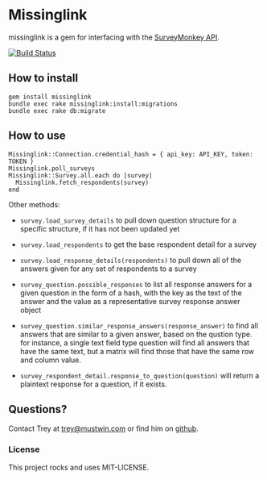 # Missinglink

missinglink is a gem for interfacing with the [SurveyMonkey API](https://developer.surveymonkey.com/Home).

[![Build
Status](https://travis-ci.org/MustWin/missinglink.svg?branch=master)](https://travis-ci.org/MustWin/missinglink)

## How to install

    gem install missinglink
    bundle exec rake missinglink:install:migrations
    bundle exec rake db:migrate

## How to use

    Missinglink::Connection.credential_hash = { api_key: API_KEY, token: TOKEN }
    Missinglink.poll_surveys
    Missinglink::Survey.all.each do |survey|
      Missinglink.fetch_respondents(survey)
    end

Other methods:

* `survey.load_survey_details` to pull down question structure for a
  specific structure, if it has not been updated yet

* `survey.load_respondents` to get the base respondent detail for a
  survey

* `survey.load_response_details(respondents)` to pull down all of the
  answers given for any set of respondents to a survey

* `survey_question.possible_responses` to list all response answers for
  a given question in the form of a hash, with the key as the text of
  the answer and the value as a representative survey response answer
  object

* `survey_question.similar_response_answers(response_answer)` to find
  all answers that are similar to a given answer, based on the qustion
  type. for instance, a single text field type question will find all
  answers that have the same text, but a matrix will find those that
  have the same row and column value.

* `survey_respondent_detail.response_to_question(question)` will return
  a plaintext response for a question, if it exists.

## Questions?

Contact Trey at <trey@mustwin.com> or find him on [github](https://www.github.com/umtrey).

### License

This project rocks and uses MIT-LICENSE.
